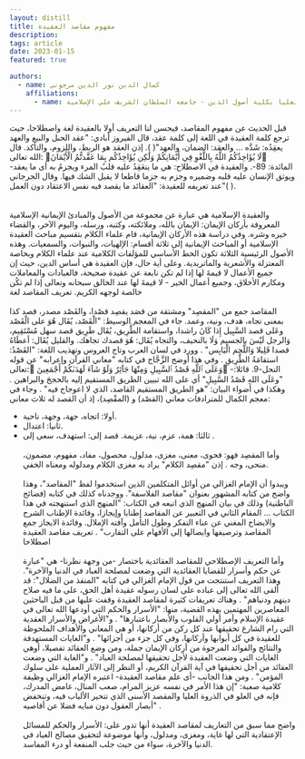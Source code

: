 ```yaml
---
layout: distill
title: مفهوم مقاصد العقيدة
description:
tags: article
date: 2023-01-15
featured: true

authors:
  - name: كمال الدين نور الدين مرجوني
    affiliations:
      - name: رئيس قسم الدراسات العليا بكلية أصول الدين - جامعة السلطان الشريف علي الإسلامية
---
```


<div class="rtl">

قبل الحديث عن مفهوم المقاصد، فيحسن لنا التعريف أولا بالعقيدة لغة واصطلاحا، حيث ترجع كلمة العقيدة في اللغة إلى كلمة عقد، قال الفيروز أبادي: "عقد الحبل والبيع والعهد يعقِدُه: شَدَّه ... والعقد: الضمان، والعهد"( ). إذن العقد هو الربط، واللزوم، والتأكد. قال الله تعالى: لَا يُؤَاخِذُكُمُ اللَّهُ بِاللَّغْوِ فِي أَيْمَانِكُمْ وَلَٰكِن يُؤَاخِذُكُم بِمَا عَقَّدتُّمُ الْأَيْمَانَ -المائدة: 89-.
والعقيدة في الاصطلاح: هي ما ينعَقِدُ عليه قلبُ المرء ويجزمُ به أى ما يعقد ويوثق الإنسان عليه قلبه وضميره وجزم به جزما قاطعا لا يقبل الشك فيها. وقال الجرجاني عند تعريفه للعقيدة: "العقائد ما يقصد فيه نفس الاعتقاد دون العمل"( ).  
<br>
<br>
والعقيدة الإسلامية هي عبارة عن مجموعة من الأصول والمبادئ الإيمانية الإسلامية المعروفة بأركان الإيمان: الإيمان بالله، وملائكته، وكتبه، ورسله، واليوم الآخر، والقضاء خيره وشره. وفي دراسة هذه الأركان الإيمانية، قام علماء الكلام بتقسيم مباحث العقيدة الإسلامية أو المباحث الإيمانية إلى ثلاثة أقسام: الإلهيات، والنبوات، والسمعيات. وهذه الأصول الرئيسية الثلاثة تكون الخط الأساسي للمؤلفات الكلامية عند علماء الكلام وبخاصة المعتزلة والأشعرية والماتريدية.
وعلى أية حال، فإن العقيدة هي أساس الدين، حيث إن جميع الأعمال لا قيمةَ لها إذا لم تكن نابعة عن عقيدة صحيحة، فالعبادات والمعاملات ومكارم الأخلاق، وجميع أعمال الخير - لا قيمةَ لها عند الخالق سبحانه وتعالى إذا لم تكُن خالصة لوجهه الكريم.
تعريف المقاصد لغة
<br>
<br>
المقاصد جمع من "المقصِد" ومشتقة من قصَد يقصِد قصْدا، والقَصْد مصدر، قصد كذا بمعنى تجاه، هدف، ونية، وعمد. جاء في المعجم الوسيط: "الْقَصْد، يُقَال هُوَ على الْقَصْد وعَلى قصد السَّبِيل إِذا كَانَ راشدا، واستقامة الطَّرِيق، يُقَال طَرِيق قصد سهل مُسْتَقِيم، وَالرجل لَيْسَ بالجسيم وَلَا بالنحيف، والتجاه يُقَال: هُوَ قصدك تجاهك. والقليل يُقَال: أعطَاهُ قصدا قَلِيلا وَاللَّحم الْيَابِس" . وورد في لسان العرب وتاج العروس وتهذيب اللغة: "القَصْدُ: استقامَةُ الطَّرِيقِ . وفي هذا أوضح الزَّجَّاج في كتابه "معاني القرآن وإعرابه" عن قوله تعالى: وَعَلَى ٱللَّهِ قَصْدُ ٱلسَّبِيلِ وَمِنْهَا جَآئِرٌ وَلَوْ شَآءَ لَهَدَىٰكُمْ أَجْمَعِينَ -النحل-9. قائلا: "وعَلَى اللهِ قَصْدُ السَّبِيلِ" أي على الله تبيين الطريق المستقيم إليه بالحججَ والبراهين . وهكذا في أضواء البيان: "هو الطريق المستقيم القاصد، الذي لا اعوجاج فيه" . وجاء في معجم الكمال للمترادفات معاني (القصْد) و (المقْصِد)، إذ أن القصد له ثلاث معاني:
<br>

- أولا: اتجاه، جهة، وجهة، ناحية.
  <br>
- ثانيا: اعتدال.
  <br>
- ثالثا: همة، عزم، نية، عزيمة. قصد إلى: استهدف، سعى إلى .
  <br>
  <br>
  وأما المقصِد فهو: فحوى، معنى، مغزى، مدلول، محصول، مفاد، مفهوم، مضمون، منحى، وجه . إذن "مقصِد الكلام" يراد به مغزى الكلام ومدلوله ومعناه الخفي.
  <br>
  <br>
  ويبدوا أن الإمام الغزالي من أوائل المتكلمين الذين استخدموا لفظ "المقاصد"، وهذا واضح من كتابه المشهور بعنوان "مقاصد الفلاسفة". ووجدناه كذلك في كتابه (فضائح الباطنية) وذلك في بيان المنهج الذي اتبعه في الكتاب: "المنهج الذي استنهجته في هذا الكتاب ... المقام الثاني في التعبير عن المقاصد إطنابا وإيجازا، وفائدة الإطناب الشرح والايضاح المغني عن عناء التفكر وطول التأمل وآفته الإملال. وفائدة الايجاز جمع المقاصد وترصيفها وايصالها إلى الأفهام على التقارب" .
  تعريف مقاصد العقيدة اصطلاحا
  <br>
  <br>
  وأما التعريف الإصطلاحي للمقاصد العقائدية باختصار -من وجهة نظرنا- هي "عبارة عن حكم وأسرار للقضايا العقائدية التي وضعت لمصلحة العباد في الدنيا والآخرة". وهذا التعريف استنتجت من قول الإمام الغزالي في كتابه "المنقذ من الضلال": قد ألقى الله تعالى إلى عباده على لسان رسوله عقيدة أهل الحق، على ما فيه صلاح دينهم ودنياهم" .
  وهناك تعريفات كثيرة لمقاصد العقيدة وقفت عليها من قبل الباحثين المعاصرين المهتمين بهذه القضية، منها: "الأسرار والحكم التي أودعها الله تعالى في عقيدة الإسلام وأمر أولي القلوب والأبصار باعتبارها" . و"الأغراض والأسرار العقدية التي رام الشارع تحقيقها عند كل ركن من أركانها، أو هي المعاني والأهداف الملحوظة للعقيدة في كل أبوابها وأركانها، وفي كل جزء من أجزائها" . و"الغايات المستهدفة والنتائج والفوائد المرجوة من أركان الإيمان جملة، ومن وضع العقائد تفصيلا، أوهي الغايات التي وضعت العقيدة لأجل تحقيقها لمصلحة العباد" . و"الغاية التي وضعت العقائد من أجل تحقيقها في آية القرآن الكريم، أو النظر إلى الآثار العملية على سلوك المؤمن" . ومن هذا الجانب -أى علم مقاصد العقيدة- اعتبره الإمام الغزالي وظيفة كلامية صعبة: "إن هذا الأمر في نفسه عزيز المرام، صعب المنال، غامض المدرك، فإنه في العلو في الذروة العليا والمقصد الأسنى الذي تتحير الألباب فيه، وتنخفض أبصار العقول دون مبايه فضلا عن أقاصيه" .
  <br>
  <br>
  واضح مما سبق من التعاريف لمقاصد العقيدة أنها تدور على: الأسرار والحكم للمسائل الإعتقادية التي لها غاية، ومغزى، ومدلول، وأنها موضوعة لتحقيق مصالح العباد في الدنيا والآخرة، سواء من حيث جلب المنفعة أو درء المفاسد.

</div>
